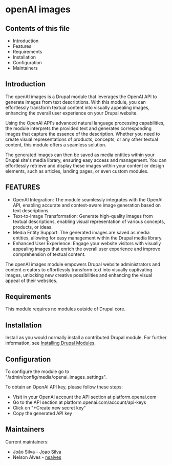# openAI images

## Contents of this file

 - Introduction
 - Features
 - Requirements
 - Installation
 - Configuration
 - Maintainers

## Introduction

The openAI images is a Drupal module that leverages the OpenAI API to generate images from text descriptions. With this module, you can effortlessly transform textual content into visually appealing images, enhancing the overall user experience on your Drupal website.

Using the OpenAI API's advanced natural language processing capabilities, the module interprets the provided text and generates corresponding images that capture the essence of the description. Whether you need to create visual representations of products, concepts, or any other textual content, this module offers a seamless solution.

The generated images can then be saved as media entities within your Drupal site's media library, ensuring easy access and management. You can effortlessly retrieve and display these images within your content or design elements, such as articles, landing pages, or even custom modules.

## FEATURES

- OpenAI Integration: The module seamlessly integrates with the OpenAI API, enabling accurate and context-aware image generation based on text descriptions.
- Text-to-Image Transformation: Generate high-quality images from textual descriptions, enabling visual representation of various concepts, products, or ideas.
- Media Entity Support: The generated images are saved as media entities, allowing for easy management within the Drupal media library.
- Enhanced User Experience: Engage your website visitors with visually appealing images that enrich the overall user experience and improve comprehension of textual content.

The openAI images module empowers Drupal website administrators and content creators to effortlessly transform text into visually captivating images, unlocking new creative possibilities and enhancing the visual appeal of their websites.

## Requirements 
 
 This module requires no modules outside of Drupal core.

## Installation

Install as you would normally install a contributed Drupal module. For further
information, see [Installing Drupal Modules](https://www.drupal.org/docs/extending-drupal/installing-drupal-modules).

## Configuration

To configure the module go to "/admin/config/media/openai_images_settings".

To obtain an OpenAI API key, please follow these steps:

- Visit in your OpenAI account the API section at platform.openai.com
- Go to the API section at platform.openai.com/account/api-keys
- Click on "+Create new secret key"
- Copy the generated API key

## Maintainers

Current maintainers:
- João Silva - [Joao Silva](https://www.drupal.org/u/joao-silva)
- Nelson Alves - [nsalves](https://www.drupal.org/u/nsalves)

